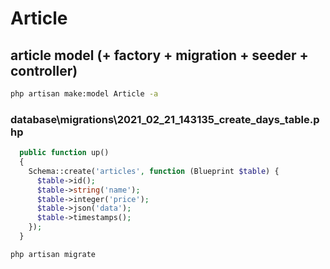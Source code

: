 # Article

## article model (+ factory + migration + seeder + controller)

```bash
php artisan make:model Article -a
```

### database\migrations\2021_02_21_143135_create_days_table.php

```php
  public function up()
  {
    Schema::create('articles', function (Blueprint $table) {
      $table->id();
      $table->string('name');
      $table->integer('price');
      $table->json('data');
      $table->timestamps();
    });
  }
```

```bash
php artisan migrate
```
